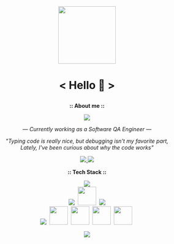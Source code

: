 <div align="center">
  <img height="150" src="https://i.ibb.co/n6SZcbz/bonf.gif"  />
</div>
 <h1><p align="center">< Hello 👋 ></p></h1>

<p align="center"> <b>:: About me ::</b></p>
<p align="center">
<img src="https://github-stats-alpha.vercel.app/api?username=markuusche&cc=white&tc=8E8E8E&ic=008FFF&bc=E3E3E3" />
</p>

<p align="center"> 
<em>— Currently working as a Software QA Engineer —</em><br>
</p>
<p align="center">
    <em>"Typing code is really nice, but debugging isn't my favorite part,</em><br><em>Lately, I've been curious about why the code works"</em>
</p>
<p align="center">
      <a href="https://www.linkedin.com/in/markuusche" target="_blank">
        <img src="https://img.shields.io/badge/LinkedIn-0088CC?logo=linkedin&logoColor=white" />
      </a>
      <a href="https://t.me/markuusche" target="_blank">
        <img src="https://img.shields.io/badge/Telegram-0088CC?&logo=telegram&logoColor=white" />
      </a>
</p>
<p align="center"><b>:: Tech Stack ::</b></p>
<p align="center">
    <img src="https://skillicons.dev/icons?i=py,js,github,gitlab,git,selenium,vscode" />
 </br>
    <img src="https://skillicons.dev/icons?i=postman,html,css" />&nbsp;
    <img src="https://github.com/onemarc/tech-icons/blob/main/icons/jira-dark.svg" width="48"></a>&nbsp;
    <img src="https://skillicons.dev/icons?i=docker,visualstudio,ps" />
 </br>
    <img src="https://skillicons.dev/icons?i=githubactions" />
    <a>&nbsp<img src="https://github.com/onemarc/tech-icons/blob/main/icons/mssqlserver-dark.svg" width="48"></a>
    <a>&nbsp<img src="https://github.com/onemarc/tech-icons/blob/main/icons/cypress-dark.svg" width="48"></a>&nbsp;
    <a><img src="https://github.com/onemarc/tech-icons/blob/main/icons/pytest-dark.svg" width="48"></a>&nbsp;
    <a"><img src="https://github.com/onemarc/tech-icons/blob/main/icons/appium-dark.svg" width="48"></a>&nbsp;
</p>
<p align="center">
    <img src="https://github-readme-stats.vercel.app/api/top-langs/?username=markuusche&layout=compact&title_color=008FFF&text_color=939393&theme=transparent&card_width=400&" />
</p>
